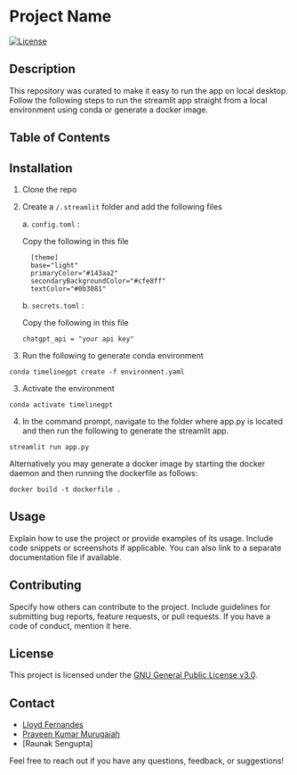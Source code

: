 # Project Name

[![License](https://img.shields.io/badge/License-GPL-blue.svg)](LICENSE)

## Description

This repository was curated to make it easy to run the app on local desktop. Follow the following steps to run the streamlit app straight from a local environment using conda or generate a docker image.

## Table of Contents

## Installation
1. Clone the repo
2. Create a ```/.streamlit``` folder and add the following files

   a. ```config.toml``` :

   Copy the following in this file
    ```
      [theme]
      base="light"
      primaryColor="#143aa2"
      secondaryBackgroundColor="#cfe8ff"
      textColor="#0b3081"
      ```
    
    b. ```secrets.toml``` :

   Copy the following in this file
    ```
    chatgpt_api = "your api key"
    ```

4. Run the following to generate conda environment
 ```
conda timelinegpt create -f environment.yaml
```
3. Activate the environment
```
conda activate timelinegpt
``` 
4. In the command prompt, navigate to the folder where app.py is located and then run the following to generate the streamlit app.
```
streamlit run app.py
```

Alternatively you may generate a docker image by starting the docker daemon and then running the dockerfile as follows:
```
docker build -t dockerfile .
```


## Usage

Explain how to use the project or provide examples of its usage. Include code snippets or screenshots if applicable. You can also link to a separate documentation file if available.

## Contributing

Specify how others can contribute to the project. Include guidelines for submitting bug reports, feature requests, or pull requests. If you have a code of conduct, mention it here.

## License

This project is licensed under the [GNU General Public License v3.0](LICENSE).

## Contact

- [Lloyd Fernandes](https://github.com/lloydf96)
- [Praveen Kumar Murugaiah](https://github.com/praveen-kumar-data-science)
- [Raunak Sengupta]

Feel free to reach out if you have any questions, feedback, or suggestions!
